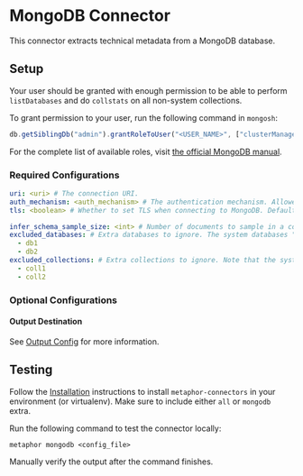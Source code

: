 # MongoDB Connector

This connector extracts technical metadata from a MongoDB database.

## Setup

Your user should be granted with enough permission to be able to perform `listDatabases` and do `collstats` on all non-system collections.

To grant permission to your user, run the following command in `mongosh`:

```js
db.getSiblingDb("admin").grantRoleToUser("<USER_NAME>", ["clusterManager"]);
```

For the complete list of available roles, visit [the official MongoDB manual](https://www.mongodb.com/docs/manual/reference/built-in-roles/).

### Required Configurations

```yaml
uri: <uri> # The connection URI.
auth_mechanism: <auth_mechanism> # The authentication mechanism. Allowed values are "GSSAPI", "MONGODB-CR", "MONGODB-OIDC", "MONGODB-X509", "MONGODB-AWS", "PLAIN", "SCRAM-SHA-1", "SCRAM-SHA-256", "DEFAULT". Default is "DEFAULT".
tls: <boolean> # Whether to set TLS when connecting to MongoDB. Default is True.

infer_schema_sample_size: <int> # Number of documents to sample in a collection in order to infer the schema. Set this to `null` to disable sampling and use all documents in the collections. To disable schema inference altogether, set this to 0. Default is 1000.
excluded_databases: # Extra databases to ignore. The system databases "admin", "config", "local", "system" are always excluded.
  - db1
  - db2
excluded_collections: # Extra collections to ignore. Note that the system specific collections (`system.views`, `system.profile`, etc.) are always ignored, see https://www.mongodb.com/docs/manual/reference/system-collections/#database-specific-collections for more details.
  - coll1
  - coll2
```

### Optional Configurations

#### Output Destination

See [Output Config](../common/docs/output.md) for more information.

## Testing

Follow the [Installation](../../README.md) instructions to install `metaphor-connectors` in your environment (or virtualenv). Make sure to include either `all` or `mongodb` extra.

Run the following command to test the connector locally:

```shell
metaphor mongodb <config_file>
```

Manually verify the output after the command finishes.

